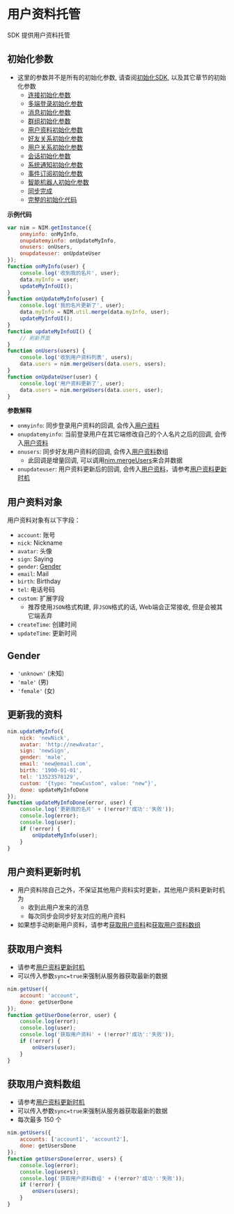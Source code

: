 # 用户资料托管

SDK 提供用户资料托管

## <span id="用户资料初始化参数">初始化参数</span>

- 这里的参数并不是所有的初始化参数, 请查阅[初始化SDK](/docs/product/IM即时通讯/SDK开发集成/Web开发集成/初始化), 以及其它章节的初始化参数
    - [连接初始化参数](/docs/product/IM即时通讯/SDK开发集成/Web开发集成/初始化#参数解释)
    - [多端登录初始化参数](/docs/product/IM即时通讯/SDK开发集成/Web开发集成/登录登出#多端登录初始化参数)
    - [消息初始化参数](/docs/product/IM即时通讯/SDK开发集成/Web开发集成/消息收发#消息初始化参数)
    - [群组初始化参数](/docs/product/IM即时通讯/SDK开发集成/Web开发集成/群组功能#群组初始化参数)
    - [用户资料初始化参数](/docs/product/IM即时通讯/SDK开发集成/Web开发集成/用户资料托管#用户资料初始化参数)
    - [好友关系初始化参数](/docs/product/IM即时通讯/SDK开发集成/Web开发集成/好友关系托管#好友关系初始化参数)
    - [用户关系初始化参数](/docs/product/IM即时通讯/SDK开发集成/Web开发集成/用户关系托管#用户关系初始化参数)
    - [会话初始化参数](/docs/product/IM即时通讯/SDK开发集成/Web开发集成/最近会话#会话初始化参数)
    - [系统通知初始化参数](/docs/product/IM即时通讯/SDK开发集成/Web开发集成/系统通知#系统通知初始化参数)
    <!--SKIP-BEGIN-->
    - [事件订阅初始化参数](/docs/product/IM即时通讯/SDK开发集成/Web开发集成/事件订阅#订阅推送初始化参数)
    - [智能机器人初始化参数](/docs/product/IM即时通讯/SDK开发集成/Web开发集成/智能机器人#同步机器人列表)
    <!--SKIP-END-->
    - [同步完成](/docs/product/IM即时通讯/SDK开发集成/Web开发集成/初始化#同步完成)
    - [完整的初始化代码](/docs/product/IM即时通讯/SDK开发集成/Web开发集成/初始化#完整的初始化代码)

**示例代码**

```javascript
var nim = NIM.getInstance({
    onmyinfo: onMyInfo,
    onupdatemyinfo: onUpdateMyInfo,
    onusers: onUsers,
    onupdateuser: onUpdateUser
});
function onMyInfo(user) {
    console.log('收到我的名片', user);
    data.myInfo = user;
    updateMyInfoUI();
}
function onUpdateMyInfo(user) {
    console.log('我的名片更新了', user);
    data.myInfo = NIM.util.merge(data.myInfo, user);
    updateMyInfoUI();
}
function updateMyInfoUI() {
    // 刷新界面
}
function onUsers(users) {
    console.log('收到用户资料列表', users);
    data.users = nim.mergeUsers(data.users, users);
}
function onUpdateUser(user) {
    console.log('用户资料更新了', user);
    data.users = nim.mergeUsers(data.users, user);
}
```

**参数解释**

- `onmyinfo`: 同步登录用户资料的回调, 会传入[用户资料](/docs/product/IM即时通讯/SDK开发集成/Web开发集成/用户资料托管#用户资料对象)
- `onupdatemyinfo`: 当前登录用户在其它端修改自己的个人名片之后的回调, 会传入[用户资料](/docs/product/IM即时通讯/SDK开发集成/Web开发集成/用户资料托管#用户资料对象)
- `onusers`: 同步好友用户资料的回调, 会传入[用户资料](/docs/product/IM即时通讯/SDK开发集成/Web开发集成/用户资料托管#用户资料对象)数组
    - 此回调是增量回调, 可以调用[nim.mergeUsers](http://dev.netease.im/docs/interface/即时通讯Web端/NIMSDK-Web/NIM.html#mergeUsers)来合并数据
- `onupdateuser`: 用户资料更新后的回调, 会传入[用户资料](/docs/product/IM即时通讯/SDK开发集成/Web开发集成/用户资料托管#用户资料对象)，请参考[用户资料更新时机](/docs/product/IM即时通讯/SDK开发集成/Web开发集成/用户资料托管#用户资料更新时机)

## <span id="用户资料对象">用户资料对象</span>

用户资料对象有以下字段：
- `account`: 账号
- `nick`: Nickname
- `avatar`: 头像
- `sign`: Saying
- `gender`: [Gender](/docs/product/IM即时通讯/SDK开发集成/Web开发集成/用户资料托管#Gender)
- `email`: Mail
- `birth`: Birthday
- `tel`: 电话号码
- `custom`: 扩展字段
    - 推荐使用`JSON`格式构建, 非`JSON`格式的话, Web端会正常接收, 但是会被其它端丢弃
- `createTime`: 创建时间
- `updateTime`: 更新时间

## <span id="Gender">Gender</span>

- `'unknown'` (未知)
- `'male'` (男)
- `'female'` (女)

## <span id="更新我的资料">更新我的资料</span>

```javascript
nim.updateMyInfo({
    nick: 'newNick',
    avatar: 'http://newAvatar',
    sign: 'newSign',
    gender: 'male',
    email: 'new@email.com',
    birth: '1900-01-01',
    tel: '13523578129',
    custom: '{type: "newCustom", value: "new"}',
    done: updateMyInfoDone
});
function updateMyInfoDone(error, user) {
    console.log('更新我的名片' + (!error?'成功':'失败'));
    console.log(error);
    console.log(user);
    if (!error) {
        onUpdateMyInfo(user);
    }
}
```

## <span id="用户资料更新时机">用户资料更新时机</span>

- 用户资料除自己之外，不保证其他用户资料实时更新，其他用户资料更新时机为
  - 收到此用户发来的消息
  - 每次同步会同步好友对应的用户资料
- 如果想手动刷新用户资料，请参考[获取用户资料](/docs/product/IM即时通讯/SDK开发集成/Web开发集成/用户资料托管#获取用户资料)和[获取用户资料数组](/docs/product/IM即时通讯/SDK开发集成/Web开发集成/用户资料托管#获取用户资料数组)

## <span id="获取用户资料">获取用户资料</span>

- 请参考[用户资料更新时机](/docs/product/IM即时通讯/SDK开发集成/Web开发集成/用户资料托管#用户资料更新时机)
- 可以传入参数`sync=true`来强制从服务器获取最新的数据

```javascript
nim.getUser({
    account: 'account',
    done: getUserDone
});
function getUserDone(error, user) {
    console.log(error);
    console.log(user);
    console.log('获取用户资料' + (!error?'成功':'失败'));
    if (!error) {
        onUsers(user);
    }
}
```

## <span id="获取用户资料数组">获取用户资料数组</span>

- 请参考[用户资料更新时机](/docs/product/IM即时通讯/SDK开发集成/Web开发集成/用户资料托管#用户资料更新时机)
- 可以传入参数`sync=true`来强制从服务器获取最新的数据
- 每次最多 150 个

```javascript
nim.getUsers({
    accounts: ['account1', 'account2'],
    done: getUsersDone
});
function getUsersDone(error, users) {
    console.log(error);
    console.log(users);
    console.log('获取用户资料数组' + (!error?'成功':'失败'));
    if (!error) {
        onUsers(users);
    }
}
```